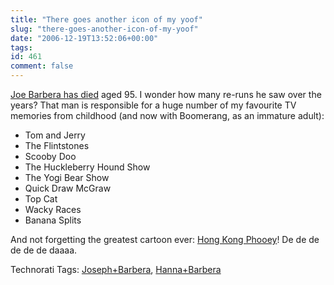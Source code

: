 ```yaml
---
title: "There goes another icon of my yoof"
slug: "there-goes-another-icon-of-my-yoof"
date: "2006-12-19T13:52:06+00:00"
tags:
id: 461
comment: false
---
```


[Joe Barbera has died](http://news.bbc.co.uk/2/hi/entertainment/6191999.stm) aged 95\. I wonder how many re-runs he saw over the years? That man is responsible for a huge number of my favourite TV memories from childhood (and now with Boomerang, as an immature adult):

*   Tom and Jerry
*   The Flintstones
*   Scooby Doo
*   The Huckleberry Hound Show
*   The Yogi Bear Show
*   Quick Draw McGraw
*   Top Cat
*   Wacky Races
*   Banana Splits

And not forgetting the greatest cartoon ever: [Hong Kong Phooey](https://www.youtube.com/watch?v=w4xhhXVvNL4)! De de de de de de daaaa.

<span class="technoratitag">Technorati Tags: [Joseph+Barbera](http://www.technorati.com/tags/Joseph+Barbera), [Hanna+Barbera](http://www.technorati.com/tags/Hanna+Barbera)</span>
